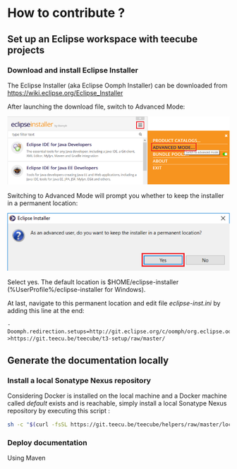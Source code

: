 # How to contribute ?

## Set up an Eclipse workspace with teecube projects

### Download and install Eclipse Installer

The Eclipse Installer (aka Eclipse Oomph Installer) can be downloaded from 
https://wiki.eclipse.org/Eclipse_Installer

After launching the download file, switch to Advanced Mode:

![Eclipse Installer switch to Advanced Mode](src/site/resources/images/EclipseInstaller_AdvancedMode.png)

Switching to Advanced Mode will prompt you whether to keep the installer in 
a permanent location:

![Eclipse Installer to permanent location](src/site/resources/images/EclipseInstaller_PermanentLocation.png)

Select yes. The default location is $HOME/eclipse-installer
(%UserProfile%/eclipse-installer for Windows).

At last, navigate to this permanent location and edit file _eclipse-inst.ini_ by
adding this line at the end:
```
-Doomph.redirection.setups=http://git.eclipse.org/c/oomph/org.eclipse.oomph.git/plain/setups/->https://git.teecu.be/teecube/t3-setup/raw/master/
```

## Generate the documentation locally

### Install a local Sonatype Nexus repository

Considering Docker is installed on the local machine and a Docker machine called
*default* exists and is reachable, simply install a local Sonatype Nexus
repository by executing this script :

```sh
sh -c "$(curl -fsSL https://git.teecu.be/teecube/helpers/raw/master/local-nexus/createLocalNexus.sh)"
```

### Deploy documentation

Using Maven